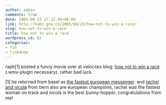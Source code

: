```yaml
---
author: admin
comments: true
date: 2005-08-23 17:12:46+00:00
link: http://habi.gna.ch/2005/08/23/how-not-to-win-a-race/
slug: how-not-to-win-a-race
title: how not to win a race
wordpress_id: 62
categories:
- fun
- linkdump
---
```



raph[1] posted a funny movie over at velocites blog: [how not to win a race](http://www.blennus.com/index.php?option=content&task=view&id=443&Itemid=) (.wmv-plugin necessary). rather bad luck.



[1] he returned from basel as [the fastest european messenger](http://velocite.ch/weblogtoo/?p=180). and [rachel and nicola](http://velokurierbern.ch/popup.html) from bern also are european champions, rachel was the fastest woman on track and nicola is the best bunny-hopper. congratulations from me!

